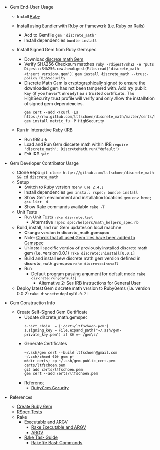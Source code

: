 * Gem End-User Usage
  * Install [Ruby](https://www.ruby-lang.org/en/documentation/installation/)
  * Install using Bundler with Ruby or framework (i.e. Ruby on Rails)
    * Add to Gemfile `gem 'discrete_math'`
    * Install dependencies `bundle install`
  * Install Signed Gem from Ruby Gemspec
    * Download [discrete math Gem](https://rubygems.org/gems/discrete_math)
    * Verify SHA256 Checksum matches `ruby -rdigest/sha2 -e "puts Digest::SHA256.new.hexdigest(File.read('discrete_math-<insert_version>.gem'))`
    `gem install discrete_math --trust-policy HighSecurity`
    * Discrete Math Gem is cryptographically signed to ensure the downloaded gem has not been tampered with. Add my public key (if you haven’t already) as a trusted certificate. The HighSecurity trust profile will verify and only allow the installation of signed gem dependencies.
      ```
      gem cert --add <(curl -Ls https://raw.github.com/ltfschoen/discrete_math/master/certs/ltfschoen.pem)
      gem install metric_fu -P HighSecurity
      ```

  * Run in Interactive Ruby (IRB)
    * Run IRB `irb`
    * Load and Run Gem discrete math within IRB `require 'discrete_math'; DiscreteMath.run("default")`
    * Exit IRB `quit`

* Gem Developer Contributor Usage
  * Clone Repo `git clone https://github.com/ltfschoen/discrete_math && cd discrete_math`
  * Setup
    * Switch to Ruby version `rbenv use 2.4.2`
    * Install dependencies `gem install rspec; bundle install`
    * Show Gem environment and installation locations `gem env home; gem list -d`
    * Show Rake commands available `rake -T`
  * Unit Tests
    * Run Unit Tests `rake discrete:test`
      * Alternative `rspec spec/helpers/math_helpers_spec.rb`
  * Build, install, and run Gem updates on local machine
    * Change version in discrete_math.gemspec
    * Note: [Check that all used Gem files have been added to Gemspec](http://guides.rubygems.org/specification-reference/#files)
    * Uninstall specific version of previously installed discrete math gem (i.e. version 0.0.1) `rake discrete:uninstall[0.0.1]`
    * Build and install new discrete math gem version defined in discrete_math.gemspec `rake discrete:install`
    * Run
      * Default program passing argument for default mode `rake discrete:run[default]`
        * Alternative 2: See IRB instructions for General User
  * Deploy latest Gem discrete math version to RubyGems (i.e. version 0.0.2) `rake discrete:deploy[0.0.2]`

* Gem Construction Info
  * Create Self-Signed Gem Certificate
    * Update discrete_math.gemspec
      ```
      s.cert_chain  = ['certs/ltfschoen.pem']
      s.signing_key = File.expand_path("~/.ssh/gem-private_key.pem") if $0 =~ /gem\z/
      ```
    * Generate Certificates
      ```
      ~/.ssh/gem cert --build ltfschoen@gmail.com
      ~/.ssh/chmod 600 gem-p*
      mkdir certs; cp ~/.ssh/gem-public_cert.pem certs/ltfschoen.pem
      git add certs/ltfschoen.pem
      gem cert --add certs/ltfschoen.pem
      ```
    * Reference
      * [RubyGem Security](http://guides.rubygems.org/security/)

* References
  * [Create Ruby Gem](http://guides.rubygems.org/make-your-own-gem/)
  * [RSpec Tests](http://rspec.info/)
  * Rake
    * Executable and ARGV
      * [Rake Executable and ARGV](http://www.thegreatcodeadventure.com/argv-and-command-line-gems/)
      * [ARGV](https://github.com/rails/rails/blob/master/railties/lib/rails/commands.rb)
    * [Rake Task Guide](http://www.stuartellis.name/articles/rake/)
      * [Rakefile Bash Commands](https://stackoverflow.com/questions/9796028/execute-bash-commands-from-a-rakefile)

